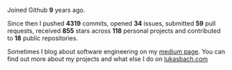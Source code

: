Joined Github **9** years ago.

Since then I pushed **4319** commits, opened **34** issues, submitted **59** pull requests, received **855** stars across **118** personal projects and contributed to **18** public repositories.

Sometimes I blog about software engineering on my [medium page](https://medium.com/@lukasbach). You can find out more about my projects and what else I do on [lukasbach.com](https://lukasbach.com)
